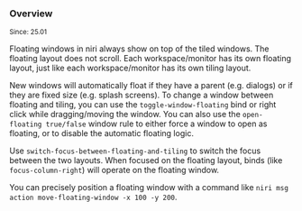 ### Overview

<sup>Since: 25.01</sup>

Floating windows in niri always show on top of the tiled windows.
The floating layout does not scroll.
Each workspace/monitor has its own floating layout, just like each workspace/monitor has its own tiling layout.

New windows will automatically float if they have a parent (e.g. dialogs) or if they are fixed size (e.g. splash screens).
To change a window between floating and tiling, you can use the `toggle-window-floating` bind or right click while dragging/moving the window.
You can also use the `open-floating true/false` window rule to either force a window to open as floating, or to disable the automatic floating logic.

Use `switch-focus-between-floating-and-tiling` to switch the focus between the two layouts.
When focused on the floating layout, binds (like `focus-column-right`) will operate on the floating window.

You can precisely position a floating window with a command like `niri msg action move-floating-window -x 100 -y 200`.

